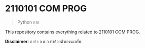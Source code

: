 # 2110101 COM PROG

> Python กาก

This repository contains everything related to 2110101 COM PROG.

**Disclaimer**: อ ย่ า ล อ ก ทำด้วยตัวเองนะครับ

